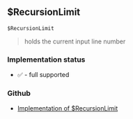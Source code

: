## $RecursionLimit

```
$RecursionLimit
```

> holds the current input line number
  
 







### Implementation status

* &#x2705; - full supported

### Github

* [Implementation of $RecursionLimit](https://github.com/axkr/symja_android_library/blob/master/symja_android_library/matheclipse-core/src/main/java/org/matheclipse/core/builtin/ConstantDefinitions.java#L503) 
